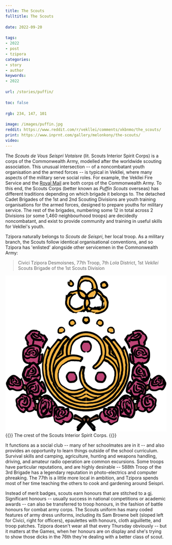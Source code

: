 ```yaml
---
title: The Scouts
fulltitle: The Scouts

date: 2022-09-20

tags: 
- 2022
- post
- tzipora
categories:
- story
- author
keywords:
- 2022

url: /stories/puffin/

toc: false

rgb: 234, 147, 101

image: /images/puffin.jpg
reddit: https://www.reddit.com/r/vekllei/comments/xkbnmo/the_scouts/
print: https://www.inprnt.com/gallery/melonkony/the-scouts/
video:
---
```

The *Scouts de Vous Seispri Votaisre* (lit. Scouts Interior Spirit Corps) is a corps of the Commonwealth Army, modelled after the worldwide scouting association. This unusual intersection -- of a noncombatant youth organisation and the armed forces -- is typical in Vekllei, where many aspects of the military serve social roles. For example, the Vekllei Fire Service and the [Royal Mail](/mail/) are both corps of the Commonwealth Army. To this end, the Scouts Corps (better known as *Puffin Scouts* overseas) has different traditions depending on which brigade it belongs to. The detached Cadet Brigades of the 1st and 2nd Scouting Divisions are youth training organisations for the armed forces, designed to prepare youths for military service. The rest of the brigades, numbering some 12 in total across 2 Divisions (or some 1,460 neighbourhood troops) are decidedly noncombatant, and exist to provide community and training in useful skills for Vekllei's youth.

Tzipora naturally belongs to *Scouts de Seispri*, her local troop. As a military branch, the Scouts follow identical organisational conventions, and so Tzipora has 'enlisted' alongside other servicemen in the Commonwealth Army: 

> Civici Tzipora Desmoisnes, 77th Troop, 7th *Lola* District, 1st *Vekllei* Scouts Brigade of the 1st Scouts Division

![crest](/images/mastheads/crests/scouts.png)
{{<hint caption>}}
The crest of the Scouts Interior Spirit Corps.
{{</hint>}}

It functions as a social club -- many of her schoolmates are in it -- and also provides an opportunity to learn things outside of the school curriculum. Survival skills and camping, agriculture, hunting and weapons handling, driving, and amateur radio operation are common excursions. Some troops have particular reputations, and are highly desirable -- 588th Troop of the 3rd Brigade has a legendary reputation in photo-electrics and computer phreaking. The 77th is a little more local in ambition, and Tzipora spends most of her time teaching the others to cook and gardening around Seispri.

Instead of merit badges, scouts earn honours that are stitched to a [gi](/stories/crown/#the-gi). Significant honours -- usually success in national competitions or academic awards -- can also be transferred to troop honours, in the fashion of battle honours for combat army corps. The Scouts uniform has many coded features of army dress uniforms, including its Sam Browne belt (sloped left for Civici, right for officers), epaulettes with honours, cloth aiguillette, and troop patches. Tzipora doesn't wear all that every Thursday obviously -- but it matters at the Games, when her honours are on display and she's trying to show those dicks in the 76th they're dealing with a better class of scout.